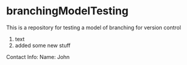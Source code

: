 # branchingModelTesting

This is a repository for testing a model of branching for version control

1. text
2. added some new stuff
 
Contact Info: 
  Name: John

